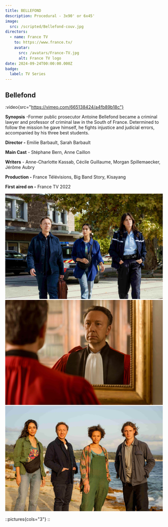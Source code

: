 ```yaml
---
title: BELLEFOND
description: Procedural - 3x90' or 6x45'
image:
  src: /scripted/Bellefond-couv.jpg
directors:
  - name: France TV
    to: https://www.france.tv/
    avatar:
      src: /avatars/France-TV.jpg
      alt: France TV logo
date: 2024-09-24T00:00:00.000Z
badge:
  label: TV Series
---
```


## Bellefond

:video{src="https://vimeo.com/665138424/a4fb89b18c"}

**Synopsis** -Former public prosecutor Antoine Bellefond became a criminal lawyer and professor of criminal law in the South of France. Determined to follow the mission he gave himself, he fights injustice and judicial errors, accompanied by his three best students.

**Director -** Emilie Barbault, Sarah Barbault

**Main Cast** - Stéphane Bern, Anne Caillon

**Writers** - Anne-Charlotte Kassab, Cécile Guillaume, Morgan Spillemaecker, Jérôme Aubry

**Production -** France Télévisions, Big Band Story, Kisayang

**First aired on -** France TV 2022

![Bellefond2.jpeg](/scripted/Bellefond2.jpeg)![Bellefond4.jpeg](/scripted/Bellefond4.jpeg)![Bellefond3.jpeg](/scripted/Bellefond3.jpeg)

::pictures{cols="3"}
::
